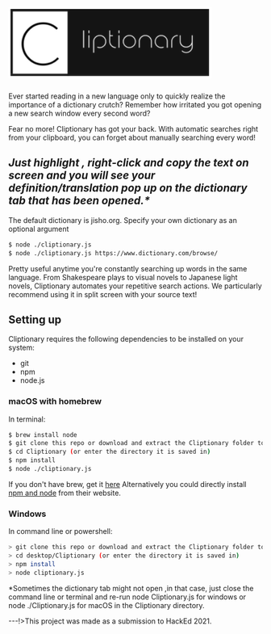 #         ![Logo](https://github.com/ryanjacquess/Cliptionary/blob/main/icon1.png)
Ever started reading in a new language only to quickly realize the importance of a dictionary crutch? Remember how irritated you got opening a new search window every second word?

Fear no more! Cliptionary has got your back. With automatic searches right from your clipboard, you can forget about manually searching every word!

## <em> Just highlight , right-click and copy the text on screen and you will see your definition/translation pop up on the dictionary tab that has been opened.* </em>

The default dictionary is jisho.org. Specify your own dictionary as an optional argument
```sh
$ node ./cliptionary.js
$ node ./cliptionary.js https://www.dictionary.com/browse/
```
Pretty useful anytime you're constantly searching up words in the same language. From Shakespeare plays to visual novels to Japanese light novels, Cliptionary automates your repetitive search actions. We particularly recommend using it in split screen with your source text!

## Setting up
Cliptionary requires the following dependencies to be installed on your system:
 - git
 - npm
 - node.js

### macOS with homebrew
In terminal:
```sh
$ brew install node
$ git clone this repo or download and extract the Cliptionary folder to your desktop directory
$ cd Cliptionary (or enter the directory it is saved in)
$ npm install
$ node ./cliptionary.js
```
If you don't have brew, get it [here](https://brew.sh/#install)
Alternatively you could directly install [npm and node](https://www.npmjs.com/get-npm) from their website.
### Windows
In command line or powershell:
```sh
> git clone this repo or download and extract the Cliptionary folder to your desktop directory
> cd desktop/Cliptionary (or enter the directory it is saved in)
> npm install
> node cliptionary.js
```
*Sometimes the dictionary tab might not open ,in that case, just close the command line or terminal and re-run node Cliptionary.js for windows or node ./Cliptionary.js for macOS in the Cliptionary directory.

---!>This project was made as a submission to HackEd 2021.
